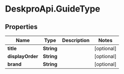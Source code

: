 # DeskproApi.GuideType

## Properties
Name | Type | Description | Notes
------------ | ------------- | ------------- | -------------
**title** | **String** |  | [optional] 
**displayOrder** | **String** |  | [optional] 
**brand** | **String** |  | [optional] 



